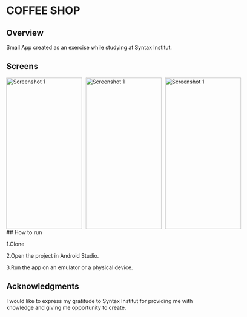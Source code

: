 # COFFEE SHOP

## Overview
Small App created as an exercise while studying at Syntax Institut. 

## Screens
<div style="display: flex; flex-direction: row; gap: 10px;">
<img src="https://imagizer.imageshack.com/img924/3061/0k4kTY.png" width="200" height="400" alt="Screenshot 1">
<img src="https://imagizer.imageshack.com/img922/3286/9BdaCN.png" width="200" height="400" alt="Screenshot 1">
<img src="https://imagizer.imageshack.com/img924/4829/zSLPHw.png" width="200" height="400" alt="Screenshot 1">
</div>
## How to run

1.Clone

2.Open the project in Android Studio.

3.Run the app on an emulator or a physical device.

## Acknowledgments

I would like to express my gratitude to Syntax Institut for providing me with knowledge and giving
me opportunity to create.
